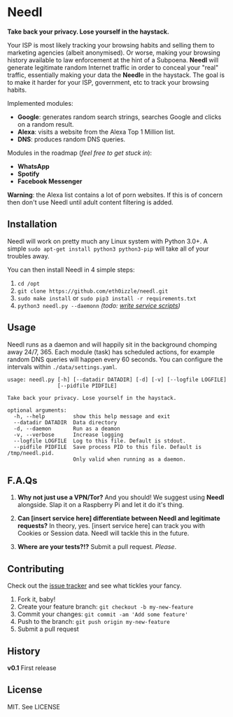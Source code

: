 # Needl

**Take back your privacy. Lose yourself in the haystack.**

Your ISP is most likely tracking your browsing habits and selling them to marketing agencies (albeit anonymised). Or worse, making your browsing history available to law enforcement at the hint of a Subpoena. **Needl** will generate legitimate random Internet traffic in order to conceal your "real" traffic, essentially making your data the **Needl**e in the haystack. The goal is to make it harder for your ISP, government, etc to track your browsing habits.

Implemented modules:

- **Google**: generates random search strings, searches Google and clicks on a random result.
- **Alexa**: visits a website from the Alexa Top 1 Million list.
- **DNS**: produces random DNS queries.

Modules in the roadmap (_feel free to get stuck in_):

- **WhatsApp**
- **Spotify**
- **Facebook Messenger**

**Warning**: the Alexa list contains a lot of porn websites. If this is of concern then don't use Needl until adult content filtering is added.

## Installation

Needl will work on pretty much any Linux system with Python 3.0+. A simple `sudo apt-get install python3 python3-pip` will take all of your troubles away.

You can then install Needl in 4 simple steps:

1. `cd /opt`
2. `git clone https://github.com/eth0izzle/needl.git`
3. `sudo make install` or `sudo pip3 install -r requirements.txt`
4. `python3 needl.py --daemonn` _(todo: [write service scripts](https://github.com/eth0izzle/needl/issues/1))_

## Usage

Needl runs as a daemon and will happily sit in the background chomping away 24/7, 365. Each module (task) has scheduled actions, for example random DNS queries will happen every 60 seconds. You can configure the intervals within `./data/settings.yaml`.

    usage: needl.py [-h] [--datadir DATADIR] [-d] [-v] [--logfile LOGFILE]
                    [--pidfile PIDFILE]
    
    Take back your privacy. Lose yourself in the haystack.
    
    optional arguments:
      -h, --help         show this help message and exit
      --datadir DATADIR  Data directory
      -d, --daemon       Run as a deamon
      -v, --verbose      Increase logging
      --logfile LOGFILE  Log to this file. Default is stdout.
      --pidfile PIDFILE  Save process PID to this file. Default is /tmp/needl.pid.
                         Only valid when running as a daemon.

## F.A.Qs

1. **Why not just use a VPN/Tor?**
And you should! We suggest using **Needl** alongside. Slap it on a Raspberry Pi and let it do it's thing.

2. **Can [insert service here] differentiate between Needl and legitimate requests?**
In theory, yes. [insert service here] can track you with Cookies or Session data. Needl will tackle this in the future.

3. **Where are your tests?!?**
Submit a pull request. _Please_.

## Contributing

Check out the [issue tracker](https://github.com/eth0izzle/needl/issues) and see what tickles your fancy.

1. Fork it, baby!
2. Create your feature branch: `git checkout -b my-new-feature`
3. Commit your changes: `git commit -am 'Add some feature'`
4. Push to the branch: `git push origin my-new-feature`
5. Submit a pull request

## History

**v0.1**
First release

## License

MIT. See LICENSE